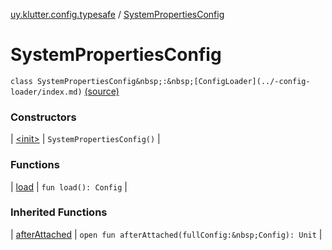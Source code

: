 [uy.klutter.config.typesafe](../index.md) / [SystemPropertiesConfig](.)


# SystemPropertiesConfig

`class SystemPropertiesConfig&nbsp;:&nbsp;[ConfigLoader](../-config-loader/index.md)` [(source)](https://github.com/kohesive/klutter/blob/master/config-typesafe-jdk6/src/main/kotlin/uy/klutter/config/typesafe/ConfigLoading.kt#L79)



### Constructors


| [&lt;init&gt;](-init-.md) | `SystemPropertiesConfig()` |


### Functions


| [load](load.md) | `fun load(): Config` |


### Inherited Functions


| [afterAttached](../-config-loader/after-attached.md) | `open fun afterAttached(fullConfig:&nbsp;Config): Unit` |

